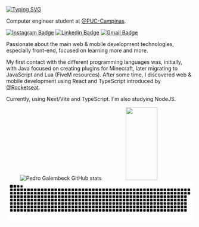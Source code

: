 <!-- ## ⭐️ | LDNzera 

```javascript
const Profile = {
    code: ["TypeScript", "Javascript", "Lua", "React", "Next" ],
    askMeAbout: ["fivem", "web-dev", "tech", "app dev", "music"],
    technologies: {
       frontEnd: ["React", "Next"],
       mobileApp: ["React Native", "Expo"],
       backEnd: {
            js: ["nodejs"],
        }, 
        databases: ["MySql", "sqlite"],
        misc: ["Fivem"],
        learning: ["Authentication and Database w/ Firebase"]
    },
    loves: "Cars and planes."
};
```
  
<a href="https://github.com/LDNzera">
  <img height="180em" src="https://github-readme-stats.vercel.app/api?username=LDNzera&theme=react&show_icons=true" style"max-width: 100%;" />
  <img height="180em" src="https://github-readme-stats.vercel.app/api/top-langs/?username=LDNzera&theme=react&layout=compact" style"max-width: 100%;" />
</a>

<br/> -->

<a href="https://git.io/typing-svg">
  <img src="https://readme-typing-svg.herokuapp.com/?color=007BFF&size=30&center=false&vCenter=true&width=1000&lines=Pedro+Galembeck;Happy+hacking!+:%29" alt="Typing SVG">
</a>

Computer engineer student at [@PUC-Campinas](https://puc-campinas.edu.br).

[![Instagram Badge](https://img.shields.io/badge/-@galembeckx-C70039?style=flat-square&labelColor=C70039&logo=instagram&logoColor=white&link=https://instagram.com/galembeckx)](https://instagram.com/galembeckx) 
[![Linkedin Badge](https://img.shields.io/badge/-Pedro%20Galembeck-C70039?style=flat-square&logo=Linkedin&logoColor=white&link=https://www.linkedin.com/in/pedro-galembeck/)](https://www.linkedin.com/public-profile/settings?lipi=urn%3Ali%3Apage%3Ad_flagship3_profile_self_edit_contact-info%3B2fFP%2BZziQkqN2g%2F693v5Wg%3D%3D) 
[![Gmail Badge](https://img.shields.io/badge/-galembeckpedro@gmail.com-C70039?style=flat-square&logo=Gmail&logoColor=white&link=mailto:galembeckpedro@gmail.com)](mailto:galembeckpedro@gmail.com)

Passionate about the main web & mobile development technologies, especially front-end, focused on learning more and more.

My first contact with the different programming languages ​​was, initially, with Java focused on creating plugins for Minecraft, later migrating to JavaScript and Lua (FiveM resources). After some time, I discovered web & mobile development using React and TypeScript introduced by [@Rocketseat](https://www.rocketseat.com.br).

Currently, using Next/Vite and TypeScript. I´m also studying NodeJS.

<!-- GitHub Stats -->
<div align="center">  
  <img width="49%" height="195px" src="https://github-readme-stats.vercel.app/api?username=galembeck&show_icons=true&count_private=true&hide_border=true&title_color=007BFF&icon_color=007BFF&text_color=c9d1d9&bg_color=0d1117" alt="Pedro Galembeck GitHub stats" /> 
  <img width="41%" height="195px" src="https://github-readme-stats.vercel.app/api/top-langs/?username=galembeck&layout=compact&hide_border=true&title_color=007BFF&text_color=007BFF&bg_color=0d1117" />
</div>

<!-- Snake Animation -->
<picture>
  <source media="(prefers-color-scheme: dark)" srcset="https://raw.githubusercontent.com/galembeck/galembeck/output/github-snake-dark.svg" />
  <source media="(prefers-color-scheme: light)" srcset="https://raw.githubusercontent.com/galembeck/galembeck/output/github-snake.svg" />
  <img alt="github-snake" src="https://raw.githubusercontent.com/galembeck/galembeck/output/github-snake.svg" />
</picture>
